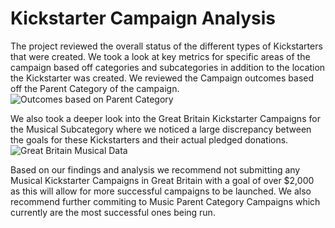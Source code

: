 # Kickstarter Campaign Analysis
The project reviewed the overall status of the different types of Kickstarters that were created. We took a look at key metrics for specific areas of the campaign based off categories and subcategories in addition to the location the Kickstarter was created. We reviewed the Campaign outcomes based off the Parent Category of the campaign. ![Outcomes based on Parent Category](https://user-images.githubusercontent.com/113248280/196854705-b89602a3-45af-4f35-91b4-77451fa647c4.png)

We also took a deeper look into the Great Britain Kickstarter Campaigns for the Musical Subcategory where we noticed a large discrepancy between the goals for these Kickstarters and their actual pledged donations. ![Great Britain Musical Data](https://user-images.githubusercontent.com/113248280/196854955-aa7cbab1-7827-415b-aa89-c1cf09e0b814.png)

Based on our findings and analysis we recommend not submitting any Musical Kickstarter Campaigns in Great Britain with a goal of over $2,000 as this will allow for more successful campaigns to be launched. We also recommend further commiting to Music Parent Category Campaigns which currently are the most successful ones being run.
